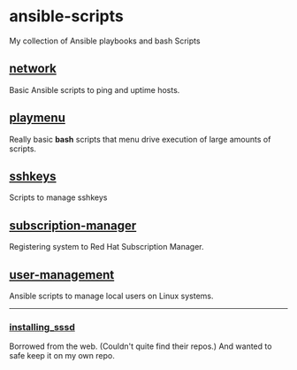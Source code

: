 # ansible-scripts

My collection of Ansible playbooks and bash Scripts

## [network](network)

Basic Ansible scripts to ping and uptime hosts.

## [playmenu](playmenu)

Really basic **bash** scripts that menu drive execution of large amounts of scripts. 

## [sshkeys](sshkeys)

Scripts to manage sshkeys

## [subscription-manager](subscription-manager)

Registering system to Red Hat Subscription Manager.

## [user-management](user-management)
Ansible scripts to manage local users on Linux systems.

___

### [installing_sssd](installing_sssd)
Borrowed from the web. (Couldn't quite find their repos.) And wanted to safe keep it on my own repo.